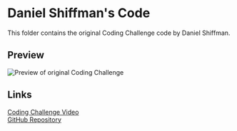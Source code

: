 # Daniel Shiffman's Code
This folder contains the original Coding Challenge code by Daniel Shiffman.

## Preview
![Preview of original Coding Challenge](https://media.giphy.com/media/f6gE1ZAVgd0Tb7eFuQ/giphy.gif)

## Links
[Coding Challenge Video](https://www.youtube.com/watch?v=TOEi6T2mtHo)  
[GitHub Repository](https://github.com/CodingTrain/website/tree/master/CodingChallenges/CC_145_Ray_Casting/P5)
